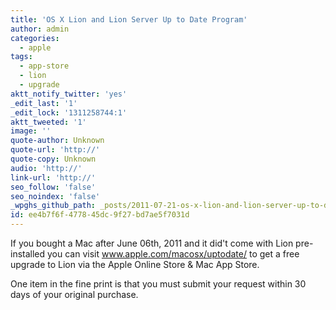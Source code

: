 ```yaml
---
title: 'OS X Lion and Lion Server Up to Date Program'
author: admin
categories:
  - apple
tags:
  - app-store
  - lion
  - upgrade
aktt_notify_twitter: 'yes'
_edit_last: '1'
_edit_lock: '1311258744:1'
aktt_tweeted: '1'
image: ''
quote-author: Unknown
quote-url: 'http://'
quote-copy: Unknown
audio: 'http://'
link-url: 'http://'
seo_follow: 'false'
seo_noindex: 'false'
_wpghs_github_path: _posts/2011-07-21-os-x-lion-and-lion-server-up-to-date-program.md
id: ee4b7f6f-4778-45dc-9f27-bd7ae5f7031d
---
```

<p>If you bought a Mac after June 06th, 2011 and it did't come with Lion pre-installed you can visit <a href="http://www.apple.com/macosx/uptodate/">www.apple.com/macosx/uptodate/</a> to get a free upgrade to Lion via the Apple Online Store & Mac App Store.</p>
<p>One item in the fine print is that you must submit your request within 30 days of your original purchase. </p>

